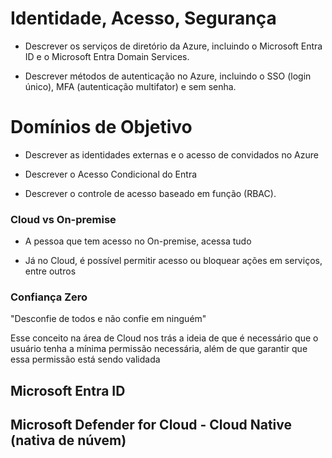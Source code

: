 # Identidade, Acesso, Segurança

- Descrever os serviços de diretório da Azure, incluindo o Microsoft Entra ID e o Microsoft Entra Domain Services.

- Descrever métodos de autenticação no Azure, incluindo o SSO (login único), MFA (autenticação multifator) e sem senha.

# Domínios de Objetivo

- Descrever as identidades externas e o acesso de convidados no Azure

- Descrever o Acesso Condicional do Entra

- Descrever o controle de acesso baseado em função (RBAC).

### Cloud vs On-premise

- A pessoa que tem acesso no On-premise, acessa tudo

- Já no Cloud, é possível permitir acesso ou bloquear ações em serviços, entre outros

### Confiança Zero

"Desconfie de todos e não confie em ninguém"

Esse conceito na área de Cloud nos trás a ideia de que é necessário que o usuário tenha a mínima permissão necessária, além de que garantir que essa permissão está sendo validada

## Microsoft Entra ID

## Microsoft Defender for Cloud - Cloud Native (nativa de núvem)